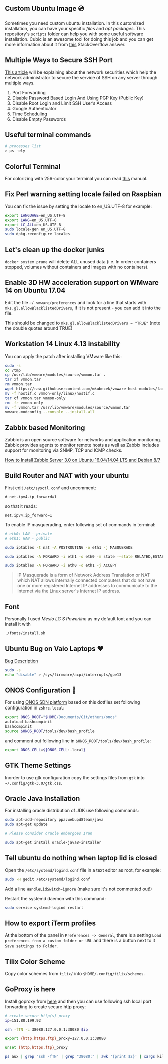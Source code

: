 ## Custom Ubuntu Image :cd:
Sometimes you need custom ubuntu installation. In this customized installation,
you can have your specific *files* and *apt packages*.
This repository's `scripts` folder can help you with some useful software installation.
Cubic is an awesome tool for doing this job and you can get more information about it
from [this](https://askubuntu.com/questions/741753/how-to-use-cubic-to-create-a-custom-ubuntu-live-cd-image)
StackOverflow answer.

## Multiple Ways to Secure SSH Port
[This article](http://www.hackingarticles.in/multiple-ways-to-secure-ssh-port/) will be explaining about the network securities which
help the network administrator to secure the service of SSH on any server through multiple ways.

1. Port Forwarding
2. Disable Password Based Login And Using PGP Key (Public Key)
3. Disable Root Login and Limit SSH User’s Access
4. Google Authenticator
5. Time Scheduling
6. Disable Empty Passwords

## Useful terminal commands

```sh
# processes list
> ps -ely
```

## Colorful Terminal

For colorizing with 256-color your terminal you can read [this](http://misc.flogisoft.com/bash/tip_colors_and_formatting) manual.

## Fix Perl warning setting locale failed on Raspbian

You can fix the issue by setting the locale to en_US.UTF-8 for example:

```sh
export LANGUAGE=en_US.UTF-8
export LANG=en_US.UTF-8
export LC_ALL=en_US.UTF-8
sudo locale-gen en_US.UTF-8
sudo dpkg-reconfigure locales
```

## Let's clean up the docker junks

`docker system prune` will delete ALL unused data
(i.e. In order: containers stopped, volumes without containers and images with no containers).

## Enable 3D HW acceleration support on WMware 14 on Ubuntu 17.04

Edit the file `~/.vmware/preferences` and look for a line that starts with
`mks.gl.allowBlacklistedDrivers`, if it is not present - you can add it into the file.

This should be changed to `mks.gl.allowBlacklistedDrivers = "TRUE"`
(note the double quotes around TRUE)

## Workstation 14 Linux 4.13 instability

You can apply the patch after installing VMware like this:

```sh
sudo -s
cd /tmp
cp /usr/lib/vmware/modules/source/vmmon.tar .
tar xf vmmon.tar
rm vmmon.tar
wget https://raw.githubusercontent.com/mkubecek/vmware-host-modules/fadedd9c8a4dd23f74da2b448572df95666dfe12/vmmon-only/linux/hostif.c
mv -f hostif.c vmmon-only/linux/hostif.c
tar cf vmmon.tar vmmon-only
rm -fr vmmon-only
mv -f vmmon.tar /usr/lib/vmware/modules/source/vmmon.tar
vmware-modconfig --console --install-all
```

## Zabbix based Monitoring

Zabbix is an open source software for networks and application monitoring.
Zabbix provides agents to monitor remote hosts as well as Zabbix includes
support for monitoring via SNMP, TCP and ICMP checks.

[How to Install Zabbix Server 3.0 on Ubuntu 16.04/14.04 LTS and Debian 8/7](http://tecadmin.net/install-zabbix-on-ubuntu/)


## Build Router and NAT with your ubuntu

First edit `/etc/sysctl.conf` and uncomment:

```
# net.ipv4.ip_forward=1
```

so that it reads:

```
net.ipv4.ip_forward=1
```

To enable IP masquerading, enter following set of commands in terminal:

```sh
# eth0: LAN - private
# eth1: WAN - public

sudo iptables -t nat -A POSTROUTING -o eth1 -j MASQUERADE

sudo iptables -A FORWARD -i eth1 -o eth0 -m state -–state RELATED,ESTABLISHED -j ACCEPT

sudo iptables -A FORWARD -i eth0 -o eth1 -j ACCEPT
```

> IP Masquerade is a form of Network Address Translation or NAT which NAT allows internally connected computers that do not have one or more registered Internet IP addresses to communicate to the Internet via the Linux server's Internet IP address.

## Font

Personally I used *Meslo LG S Powerline* as my default font and you can
install it with

```sh
./fonts/install.sh
```

## Ubuntu Bug on Vaio Laptops :heart:

[Bug Description](https://bugs.launchpad.net/ubuntu/+source/linux/+bug/887793)

```sh
sudo -s
echo "disable" > /sys/firmware/acpi/interrupts/gpe13
```

## ONOS Configuration :older_man:

For using [ONOS SDN platform](http://onosproject.org/) based on this dotfiles
set following configuration in `zshrc.local`:

```sh
export ONOS_ROOT="$HOME/Documents/Git/others/onos"
autoload bashcompinit
bashcompinit
source $ONOS_ROOT/tools/dev/bash_profile
```

and comment out following line in `$ONOS_ROOT/tools/dev/bash_profile`:

```sh
export ONOS_CELL=${ONOS_CELL:-local}
```

## GTK Theme Settings

Inorder to use gtk configuration
copy the settings files from `gtk` into `~/.config/gtk-3.0/gtk.css`.

## Oracle Java Installation

For installing oracle distribution of JDK use following commands:

```sh
sudo apt-add-repository ppa:webupd8team/java
sudo apt-get update

# Please consider oracle embargoes Iran

sudo apt-get install oracle-java8-installer
```

## Tell ubuntu do nothing when laptop lid is closed

Open the `/etc/systemd/logind.conf` file in a text editor as root, for example:

```sh
sudo -H gedit /etc/systemd/logind.conf
```

Add a line `HandleLidSwitch=ignore` (make sure it's not commented out!)

Restart the systemd daemon with this command:

```sh
sudo service systemd-logind restart
```

## How to export iTerm profiles

At the bottom of the panel in `Preferences -> General`, there is a setting `Load preferences from a custom folder or URL` and there is a button next to it `Save settings to Folder`.


## Tilix Color Scheme

Copy color schemes from `tilix/` into `$HOME/.config/tilix/schemes`.


## GoProxy is here
Install goproxy from [here](https://github.com/snail007/goproxy) and then you can use following ssh local port forwarding
to create secure http proxy:

```sh
# create secure http(s) proxy
ip=151.80.199.92

ssh -fTN -L 38080:127.0.0.1:38080 $ip

export {http,https,ftp}_proxy=127.0.0.1:38080

unset {http,https,ftp}_proxy

ps aux | grep "ssh -fTN" | grep "38080:" | awk '{print $2}' | xargs kill
```
